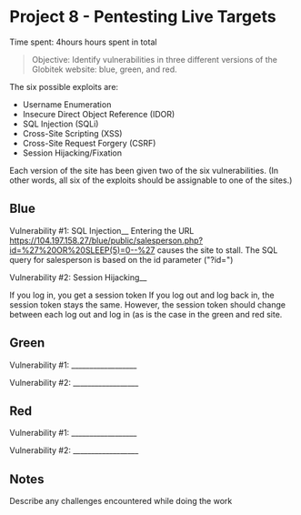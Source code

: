 # Project 8 - Pentesting Live Targets

Time spent: 4hours hours spent in total

> Objective: Identify vulnerabilities in three different versions of the Globitek website: blue, green, and red.

The six possible exploits are:
* Username Enumeration
* Insecure Direct Object Reference (IDOR)
* SQL Injection (SQLi)
* Cross-Site Scripting (XSS)
* Cross-Site Request Forgery (CSRF)
* Session Hijacking/Fixation

Each version of the site has been given two of the six vulnerabilities. (In other words, all six of the exploits should be assignable to one of the sites.)

## Blue

Vulnerability #1: SQL Injection__
Entering the URL https://104.197.158.27/blue/public/salesperson.php?id=%27%20OR%20SLEEP(5)=0--%27 causes the site to stall.
The SQL query for salesperson is based on the id parameter ("?id=")

Vulnerability #2: Session Hijacking__

If you log in, you get a session token
If you log out and log back in, the session token stays the same. However, the session token should change between each log out and log in (as is the case in the green and red site.


## Green

Vulnerability #1: __________________

Vulnerability #2: __________________


## Red

Vulnerability #1: __________________

Vulnerability #2: __________________


## Notes

Describe any challenges encountered while doing the work
